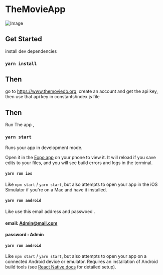 # TheMovieApp

![Image](https://cdn.dribbble.com/userupload/7496200/file/original-7e033af74b861badff3e2d8c31594f83.png?compress=1&resize=1024x768)

  
 
  

## Get Started

install dev dependencies

### `yarn install`

## Then

go to https://www.themoviedb.org, create an account and get the api key, then use that api key in constants/index.js file

## Then

Run The app
,
### `yarn start`

Runs your app in development mode.

Open it in the [Expo app](https://expo.io) on your phone to view it. It will reload if you save edits to your files, and you will see build errors and logs in the terminal.

#### `yarn run ios`

Like `npm start` / `yarn start`, but also attempts to open your app in the iOS Simulator if you're on a Mac and have it installed.

#### `yarn run android`

Like use this email address and passwoed .

#### email: Admin@mail.com
#### password : Admin

#### `yarn run android`

Like `npm start` / `yarn start`, but also attempts to open your app on a connected Android device or emulator. Requires an installation of Android build tools (see [React Native docs](https://facebook.github.io/react-native/docs/getting-started.html) for detailed setup).

<br />




